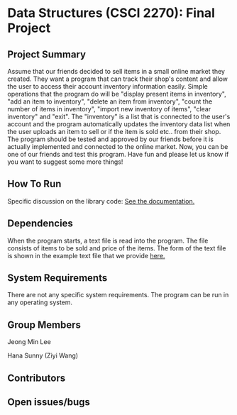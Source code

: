 # Data Structures (CSCI 2270): Final Project

## Project Summary

Assume that our friends decided to sell items in a small online market they created. They want a program that can track their shop's content and allow the user to access their account inventory information easily. Simple operations that the program do will be "display present items in inventory", "add an item to inventory", "delete an item from inventory", "count the number of items in inventory", "import new inventory of items", "clear inventory" and "exit". The "inventory" is a list that is connected to the user's account and the program automatically updates the inventory data list when the user uploads an item to sell or if the item is sold etc.. from their shop. The program should be tested and approved by our friends before it is actually implemented and connected to the online market. Now, you can be one of our friends and test this program. Have fun and please let us know if you want to suggest some more things!


## How To Run

Specific discussion on the library code: [See the documentation.](https://github.com/jele5104/Lee_CSCI2270_FinalProject/blob/master/project_documentation.md)


## Dependencies

When the program starts, a text file is read into the program. The file consists of items to be sold and price of the items. The form of the text file is shown in the example text file that we provide [here.](https://github.com/jele5104/Lee_CSCI2270_FinalProject/blob/master/FinalProject.txt)


## System Requirements

There are not any specific system requirements. The program can be run in any operating system.


## Group Members

Jeong Min Lee

Hana Sunny (Ziyi Wang)



## Contributors




## Open issues/bugs
